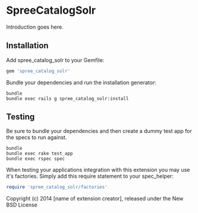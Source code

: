 SpreeCatalogSolr
================

Introduction goes here.

Installation
------------

Add spree_catalog_solr to your Gemfile:

```ruby
gem 'spree_catalog_solr'
```

Bundle your dependencies and run the installation generator:

```shell
bundle
bundle exec rails g spree_catalog_solr:install
```

Testing
-------

Be sure to bundle your dependencies and then create a dummy test app for the specs to run against.

```shell
bundle
bundle exec rake test_app
bundle exec rspec spec
```

When testing your applications integration with this extension you may use it's factories.
Simply add this require statement to your spec_helper:

```ruby
require 'spree_catalog_solr/factories'
```

Copyright (c) 2014 [name of extension creator], released under the New BSD License
